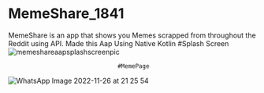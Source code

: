 # MemeShare_1841

MemeShare is an app that shows you Memes scrapped from throughout the Reddit using API.
Made this Aap Using Native Kotlin
                                   #Splash Screen
![memeshareaapsplashscreenpic](https://user-images.githubusercontent.com/113841536/206923947-3c68c3ed-3ca2-425b-b578-613d8bcc48b6.jpeg)

                                   #MemePage

![WhatsApp Image 2022-11-26 at 21 25 54](https://user-images.githubusercontent.com/113841536/206924005-5b91c9e4-61df-44e2-8691-574d2a6111c6.jpeg) 


